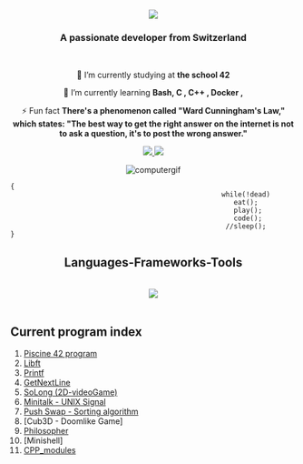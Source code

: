   <h1 align="center">
    <img src="https://readme-typing-svg.herokuapp.com/?font=Righteous&size=35&center=true&vCenter=true&width=500&height=70&duration=4000&lines=Hello+World!+👋;+I'm+Isaac+Naranjo!!!;" />
</h1>

<h3 align="center">A passionate developer from Switzerland</h3>

<br/>

<div align="center">
 
 🔭 I’m currently studying at **the school 42**
 
 🌱 I’m currently learning **Bash, C , C++ , Docker ,**

⚡ Fun fact **There's a phenomenon called "Ward Cunningham's Law," which states: "The best way to get the right answer on the internet is not to ask a question, it's to post the wrong answer."**

  </div>
 
<div align="center"> 
  <a href="mailto:isaac.naranjo.e.g@gmail.com">
    <img src="https://img.shields.io/badge/Gmail-333333?style=for-the-badge&logo=gmail&logoColor=red" />
  </a>
  <a href="https://www.linkedin.com/in/isaac-naranjo/" target="_blank">
    <img src="https://img.shields.io/badge/LinkedIn-0077B5?style=for-the-badge&logo=linkedin&logoColor=white" target="_blank" />
  </a>
</div>

<p align="center">
  <img src="https://github.com/Arcadiastyx/Arcadiastyx/assets/72890174/a754d3a1-5617-46b5-b2fd-fe45ed0872cf" alt="computergif"/>
</p>

```
{
                                                    while(!dead)
                                                       eat();
                                                       play();
                                                       code();
                                                     //sleep();
}
```

<h2 align="center"> Languages-Frameworks-Tools </h2>
<br/>
<div align="center">
    <img src="https://skillicons.dev/icons?i=,c,cpp,html,css,vscode,github,figma,docker,notion" />
</div>
<br/>


<h2 align="left">Current program index</h2>

1. [Piscine 42 program](https://github.com/Arcadiastyx/42-Piscine)
2. [Libft](https://github.com/Arcadiastyx/Libft)
3. [Printf](https://github.com/Arcadiastyx/Printf)
4. [GetNextLine](https://github.com/Arcadiastyx/Get_next_line)
5. [SoLong (2D-videoGame)](https://github.com/Arcadiastyx/so_long-2d-game)
6. [Minitalk - UNIX Signal](https://github.com/Arcadiastyx/Mini-Talk)
7. [Push Swap - Sorting algorithm](https://github.com/Arcadiastyx/Push_Swap)
8. [Cub3D - Doomlike Game]
9. [Philosopher](https://github.com/Arcadiastyx/Philosopher)
10. [Minishell]
11. [CPP_modules](https://github.com/Arcadiastyx/CPP_module)

